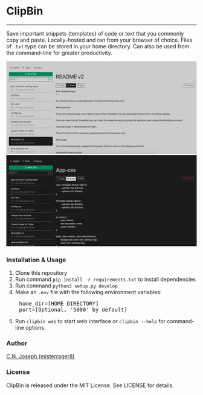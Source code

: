 # ClipBin
---

Save important snippets (templates) of code or text that you commonly copy and paste. Locally-hosted and ran from your browser of choice. Files of `.txt` type can be stored in your home directory. Can also be used from the command-line for greater productivity.

![](/docs/screenshot1.png)
![](/docs/screenshot2.png)

### Installation & Usage

1. Clone this repository
2. Run command `pip install -r requirements.txt` to install dependencies
3. Run command `python3 setup.py develop`
4. Make an `.env` file with the following environment variables:

<pre>
    home_dir=[HOME DIRECTORY]
    port=[Optional, '5000' by default]
</pre>

5. Run `clipbin web` to start web interface or `clipbin --help` for command-line options.

### Author

[C.N. Joseph (misterrager8)](https://github.com/misterrager8)

### License

ClipBin is released under the MIT License. See LICENSE for details.
